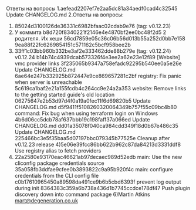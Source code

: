 Ответы на вопросы
1.aefead2207ef7e2aa5dc81a34aedf0cad4c32545 Update CHANGELOG.md
2.Ответы на вопросы:
1) 85024d3100126de36331c6982bfaac02cdab9e76 (tag: v0.12.23)
2) У коммита b8d720f8340221f2146e4e4870bf2ee0bc48f2d5 2 родителя. Их хеши 56cd7859e05c36c06b56d013b55a252d0bb7e158 9ea88f22fc6269854151c571162c5bcf958bee2b
3) 33ff1c03bb960b332be3af2e333462dde88b279e (tag: v0.12.24) v0.12.24
b14b74c4939dcab573326f4e3ee2a62e23e12f89 [Website] vmc provider links
3f235065b9347a758efadc92295b540ee0a5e26e Update CHANGELOG.md
6ae64e247b332925b872447e9ce869657281c2bf registry: Fix panic when server is unreachable
5c619ca1baf2e21a155fcdb4c264cc9e24a2a353 website: Remove links to the getting started guide's old location
06275647e2b53d97d4f0a19a0fec11f6d69820b5 Update CHANGELOG.md
d5f9411f5108260320064349b757f55c09bc4b80 command: Fix bug when using terraform login on Windows
4b6d06cc5dcb78af637bbb19c198faff37a066ed Update CHANGELOG.md
dd01a35078f040ca984cdd349f18d0b67e486c35 Update CHANGELOG.md
225466bc3e5f35baa5d07197bbc079345b77525e Cleanup after v0.12.23 release
4)5e06e39fcc86bb622b962c87da84213d3331ddf8 Use registry alias to fetch providers
5) 22a2580e93170eac46621ab97decaec989d52edb main: Use the new cliconfig package credentials source
35a058fb3ddfae9cfee0b3893822c9a95b920f4c main: configure credentials from the CLI config file
c0b17610965450a89598da491ce9b6b5cbd6393f prevent log output during init
8364383c359a6b738a436d1b7745ccdce178df47 Push plugin discovery down into command package
6)Martin Atkins <mart@degeneration.co.uk>

